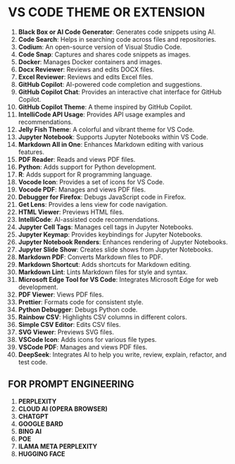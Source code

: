 # VS CODE THEME OR EXTENSION

1. **Black Box or AI Code Generator**: Generates code snippets using AI.
2. **Code Search**: Helps in searching code across files and repositories.
3. **Codium**: An open-source version of Visual Studio Code.
4. **Code Snap**: Captures and shares code snippets as images.
5. **Docker**: Manages Docker containers and images.
6. **Docx Reviewer**: Reviews and edits DOCX files.
7. **Excel Reviewer**: Reviews and edits Excel files.
8. **GitHub Copilot**: AI-powered code completion and suggestions.
9. **GitHub Copilot Chat**: Provides an interactive chat interface for GitHub Copilot.
10. **GitHub Copilot Theme**: A theme inspired by GitHub Copilot.
11. **IntelliCode API Usage**: Provides API usage examples and recommendations.
12. **Jelly Fish Theme**: A colorful and vibrant theme for VS Code.
13. **Jupyter Notebook**: Supports Jupyter Notebooks within VS Code.
14. **Markdown All in One**: Enhances Markdown editing with various features.
15. **PDF Reader**: Reads and views PDF files.
16. **Python**: Adds support for Python development.
17. **R**: Adds support for R programming language.
18. **Vocode Icon**: Provides a set of icons for VS Code.
19. **Vocode PDF**: Manages and views PDF files.
20. **Debugger for Firefox**: Debugs JavaScript code in Firefox.
21. **Get Lens**: Provides a lens view for code navigation.
22. **HTML Viewer**: Previews HTML files.
23. **IntelliCode**: AI-assisted code recommendations.
24. **Jupyter Cell Tags**: Manages cell tags in Jupyter Notebooks.
25. **Jupyter Keymap**: Provides keybindings for Jupyter Notebooks.
26. **Jupyter Notebook Renders**: Enhances rendering of Jupyter Notebooks.
27. **Jupyter Slide Show**: Creates slide shows from Jupyter Notebooks.
28. **Markdown PDF**: Converts Markdown files to PDF.
29. **Markdown Shortcut**: Adds shortcuts for Markdown editing.
30. **Markdown Lint**: Lints Markdown files for style and syntax.
31. **Microsoft Edge Tool for VS Code**: Integrates Microsoft Edge for web development.
32. **PDF Viewer**: Views PDF files.
33. **Prettier**: Formats code for consistent style.
34. **Python Debugger**: Debugs Python code.
35. **Rainbow CSV**: Highlights CSV columns in different colors.
36. **Simple CSV Editor**: Edits CSV files.
37. **SVG Viewer**: Previews SVG files.
38. **VSCode Icon**: Adds icons for various file types.
39. **VSCode PDF**: Manages and views PDF files.
40. **DeepSeek**: Integrates AI to help you write, review, explain, refactor, and test code.

## FOR PROMPT ENGINEERING 

1. **PERPLEXITY**
2. **CLOUD AI (OPERA BROWSER)** 
3. **CHATGPT**
4. **GOOGLE BARD** 
5. **BING AI** 
6. **POE** 
7. **ILAMA META PERPLEXITY**
8. **HUGGING FACE**